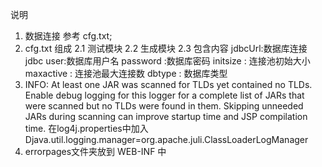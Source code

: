 说明
1. 数据连接
	参考 cfg.txt;
2. cfg.txt 组成
	2.1 测试模块
	2.2 生成模块
	2.3 包含内容
		jdbcUrl:数据库连接 jdbc
		user:数据库用户名
		password :数据库密码
		initsize : 连接池初始大小
		maxactive : 连接池最大连接数
		dbtype : 数据库类型
3. INFO: At least one JAR was scanned for TLDs yet contained no TLDs. Enable debug logging for this logger for a complete list of JARs that were scanned but no TLDs were found in them. Skipping unneeded JARs during scanning can improve startup time and JSP compilation time.
	在log4j.properties中加入
	Djava.util.logging.manager=org.apache.juli.ClassLoaderLogManager
4. errorpages文件夹放到 WEB-INF 中